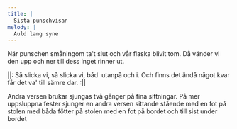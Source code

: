 ```yaml
---
title: |
  Sista punschvisan
melody: |
  Auld lang syne
---
```

När punschen småningom ta't slut
och vår flaska blivit tom.
Då vänder vi den upp och ner
till dess inget rinner ut.

||: Så slicka vi, så slicka vi,
båd' utanpå och i.
Och finns det ändå något kvar
får det va' till sämre dar. :||




Andra versen brukar sjungas två gånger på fina sittningar. På mer uppsluppna fester sjunger en andra versen
sittande
stående
med en fot på stolen
med båda fötter på stolen
med en fot på bordet
och till sist under bordet